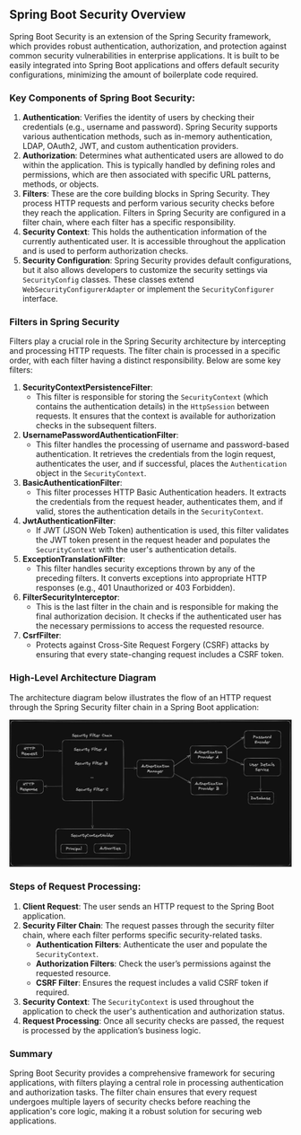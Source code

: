## **Spring Boot Security Overview**

Spring Boot Security is an extension of the Spring Security framework, which provides robust authentication, authorization, and protection against common security vulnerabilities in enterprise applications. It is built to be easily integrated into Spring Boot applications and offers default security configurations, minimizing the amount of boilerplate code required.

### Key Components of Spring Boot Security:

1. **Authentication**: Verifies the identity of users by checking their credentials (e.g., username and password). Spring Security supports various authentication methods, such as in-memory authentication, LDAP, OAuth2, JWT, and custom authentication providers.
2. **Authorization**: Determines what authenticated users are allowed to do within the application. This is typically handled by defining roles and permissions, which are then associated with specific URL patterns, methods, or objects.
3. **Filters**: These are the core building blocks in Spring Security. They process HTTP requests and perform various security checks before they reach the application. Filters in Spring Security are configured in a filter chain, where each filter has a specific responsibility.
4. **Security Context**: This holds the authentication information of the currently authenticated user. It is accessible throughout the application and is used to perform authorization checks.
5. **Security Configuration**: Spring Security provides default configurations, but it also allows developers to customize the security settings via `SecurityConfig` classes. These classes extend `WebSecurityConfigurerAdapter` or implement the `SecurityConfigurer` interface.

### Filters in Spring Security

Filters play a crucial role in the Spring Security architecture by intercepting and processing HTTP requests. The filter chain is processed in a specific order, with each filter having a distinct responsibility. Below are some key filters:

1. **SecurityContextPersistenceFilter**:
   - This filter is responsible for storing the `SecurityContext` (which contains the authentication details) in the `HttpSession` between requests. It ensures that the context is available for authorization checks in the subsequent filters.
2. **UsernamePasswordAuthenticationFilter**:
   - This filter handles the processing of username and password-based authentication. It retrieves the credentials from the login request, authenticates the user, and if successful, places the `Authentication` object in the `SecurityContext`.
3. **BasicAuthenticationFilter**:
   - This filter processes HTTP Basic Authentication headers. It extracts the credentials from the request header, authenticates them, and if valid, stores the authentication details in the `SecurityContext`.
4. **JwtAuthenticationFilter**:
   - If JWT (JSON Web Token) authentication is used, this filter validates the JWT token present in the request header and populates the `SecurityContext` with the user's authentication details.
5. **ExceptionTranslationFilter**:
   - This filter handles security exceptions thrown by any of the preceding filters. It converts exceptions into appropriate HTTP responses (e.g., 401 Unauthorized or 403 Forbidden).
6. **FilterSecurityInterceptor**:
   - This is the last filter in the chain and is responsible for making the final authorization decision. It checks if the authenticated user has the necessary permissions to access the requested resource.
7. **CsrfFilter**:
   - Protects against Cross-Site Request Forgery (CSRF) attacks by ensuring that every state-changing request includes a CSRF token.

### High-Level Architecture Diagram

The architecture diagram below illustrates the flow of an HTTP request through the Spring Security filter chain in a Spring Boot application:

![Spring Security Architecture.webp](spring-security-architecture.webp)

### Steps of Request Processing:

1. **Client Request**: The user sends an HTTP request to the Spring Boot application.
2. **Security Filter Chain**: The request passes through the security filter chain, where each filter performs specific security-related tasks.
   - **Authentication Filters**: Authenticate the user and populate the `SecurityContext`.
   - **Authorization Filters**: Check the user’s permissions against the requested resource.
   - **CSRF Filter**: Ensures the request includes a valid CSRF token if required.
3. **Security Context**: The `SecurityContext` is used throughout the application to check the user's authentication and authorization status.
4. **Request Processing**: Once all security checks are passed, the request is processed by the application’s business logic.

### Summary

Spring Boot Security provides a comprehensive framework for securing applications, with filters playing a central role in processing authentication and authorization tasks. The filter chain ensures that every request undergoes multiple layers of security checks before reaching the application's core logic, making it a robust solution for securing web applications.
